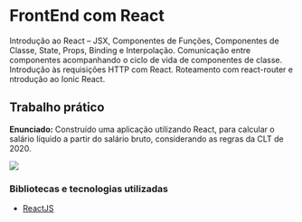 # FrontEnd com React

Introdução ao React – JSX, Componentes de Funções, Componentes de Classe, State, Props, Binding e Interpolação. Comunicação entre componentes acompanhando o ciclo de vida de componentes de classe. Introdução às requisições HTTP com React. Roteamento com react-router e ntrodução ao Ionic React.

## Trabalho prático

**Enunciado:** Construído uma aplicação utilizando React, para calcular o salário líquido a partir do salário bruto, considerando as regras da CLT de 2020.

![](https://github.com/mauricio-viana/bootcamp-fullstack/blob/master/modulo3/images/react-salary.gif?raw=true)

### Bibliotecas e tecnologias utilizadas

- [ReactJS](https://reactjs.org/)
